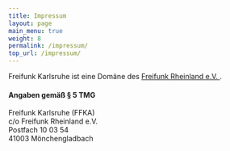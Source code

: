 ```yaml
---
title: Impressum
layout: page
main_menu: true
weight: 8
permalink: /impressum/
top_url: /impressum/
---
```


Freifunk Karlsruhe ist eine Domäne des [Freifunk Rheinland e.V.  ](https://freifunk-rheinland.net/).

#### Angaben gemäß § 5 TMG
 Freifunk Karlsruhe (FFKA) <br>
 c/o Freifunk Rheinland e.V.           
 Postfach 10 03 54 <br>
 41003 Mönchengladbach

